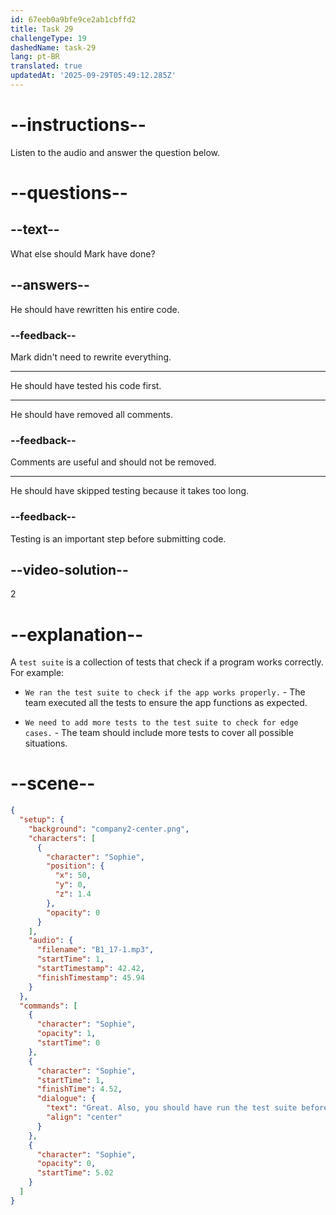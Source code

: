 ```yaml
---
id: 67eeb0a9bfe9ce2ab1cbffd2
title: Task 29
challengeType: 19
dashedName: task-29
lang: pt-BR
translated: true
updatedAt: '2025-09-29T05:49:12.285Z'
---
```


<!-- (audio) Sophie: Great. Also, you should have run the test suite before submitting your code. -->

# --instructions--

Listen to the audio and answer the question below.

# --questions--

## --text--

What else should Mark have done?

## --answers--

He should have rewritten his entire code.

### --feedback--

Mark didn't need to rewrite everything.

---

He should have tested his code first.

---

He should have removed all comments.

### --feedback--

Comments are useful and should not be removed.

---

He should have skipped testing because it takes too long.

### --feedback--

Testing is an important step before submitting code.

## --video-solution--

2

# --explanation--

A `test suite` is a collection of tests that check if a program works correctly. For example:

- `We ran the test suite to check if the app works properly.` - The team executed all the tests to ensure the app functions as expected.

- `We need to add more tests to the test suite to check for edge cases.` - The team should include more tests to cover all possible situations.

# --scene--

```json
{
  "setup": {
    "background": "company2-center.png",
    "characters": [
      {
        "character": "Sophie",
        "position": {
          "x": 50,
          "y": 0,
          "z": 1.4
        },
        "opacity": 0
      }
    ],
    "audio": {
      "filename": "B1_17-1.mp3",
      "startTime": 1,
      "startTimestamp": 42.42,
      "finishTimestamp": 45.94
    }
  },
  "commands": [
    {
      "character": "Sophie",
      "opacity": 1,
      "startTime": 0
    },
    {
      "character": "Sophie",
      "startTime": 1,
      "finishTime": 4.52,
      "dialogue": {
        "text": "Great. Also, you should have run the test suite before submitting your code.",
        "align": "center"
      }
    },
    {
      "character": "Sophie",
      "opacity": 0,
      "startTime": 5.02
    }
  ]
}
```
